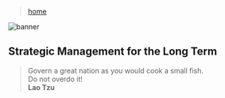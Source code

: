 > [home](/)

![banner](/governance/photos/banner.png)

## Strategic Management for the Long Term

> Govern a great nation as you would cook a small fish.  
> Do not overdo it!  
> **Lao Tzu**

